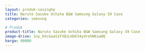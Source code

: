 ```yaml
---
layout: produk-casinghp
title: Naruto Sasuke Uchiha B&W Samsung Galaxy S9 Case
categories: samsung

# Produk
product-title: Naruto Sasuke Uchiha B&W Samsung Galaxy S9 Case
image-drive: 1ny_kXcGaaS1FVQiLHUX34ydrohWbiwHQ
harga: 90000
---
```

